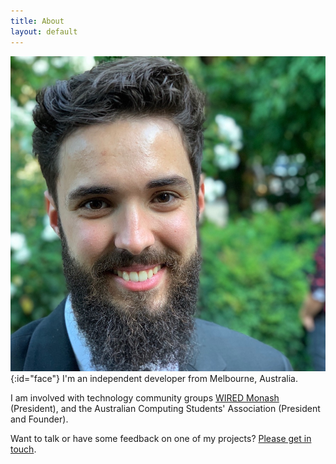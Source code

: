 ```yaml
---
title: About
layout: default
---
```

![Photo of Gavin Douch](assets/images/gavinDouch.jpg){:id="face"}
I'm an independent developer from Melbourne, Australia.

I am involved with technology community groups [WIRED Monash](https://wired.org.au) (President), and the Australian Computing Students' Association (President and Founder).

Want to talk or have some feedback on one of my projects? [Please get in touch](mailto:gavindouch@gmail.com).
